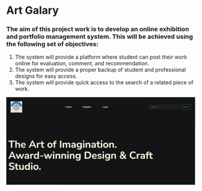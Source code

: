 #   Art Galary

### The aim of this project work is to develop an online exhibition and portfolio management system. This will be achieved using the following set of objectives: 
1.	The system will provide a platform where student can post their work online for evaluation, comment, and recommendation.
2.	The system will provide a proper backup of student and professional designs for easy access.
3.	The system will provide quick access to the search of a related piece of work.


<div align="center">

<img src="showcase.JPG" width="800px"/>

</div>